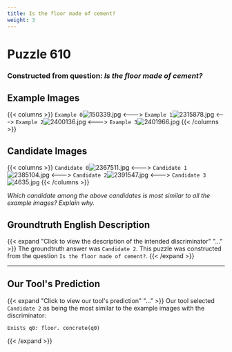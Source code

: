 ```yaml
---
title: Is the floor made of cement?
weight: 3
---
```


# Puzzle 610
### Constructed from question: _Is the floor made of cement?_


## Example Images
{{< columns >}}
`Example 0`![150339.jpg](/gqa_images/150339.jpg)
<--->
`Example 1`![2315878.jpg](/gqa_images/2315878.jpg)
<--->
`Example 2`![2400136.jpg](/gqa_images/2400136.jpg)
<--->
`Example 3`![2401966.jpg](/gqa_images/2401966.jpg)
{{< /columns >}}

## Candidate Images
{{< columns >}}
`Candidate 0`![2367511.jpg](/gqa_images/2367511.jpg)
<--->
`Candidate 1`![2385104.jpg](/gqa_images/2385104.jpg)
<--->
`Candidate 2`![2391547.jpg](/gqa_images/2391547.jpg)
<--->
`Candidate 3`![4635.jpg](/gqa_images/4635.jpg)
{{< /columns >}}

*Which candidate among the above candidates is most similar to all the example images? Explain why.*

## Groundtruth English Description

{{< expand "Click to view the description of the intended discriminator" "..." >}}
The groundtruth answer was `Candidate 2`. This puzzle was constructed from the question `Is the floor made of cement?`.
{{< /expand >}}

---

## Our Tool's Prediction

{{< expand "Click to view our tool's prediction" "..." >}}
Our tool selected `Candidate 2` as being the most similar to the example images with the discriminator:
```plaintext
Exists q0: floor. concrete(q0)
```
{{< /expand >}}

